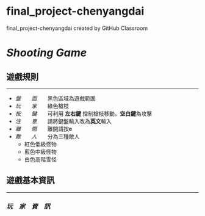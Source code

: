 # final_project-chenyangdai
final_project-chenyangdai created by GitHub Classroom


*Shooting Game* 
==========

遊戲規則
-------------
------------------------------------------------

* _盤　　面_　　黑色區域為遊戲範圍
* _玩　　家_　　綠色槍枝
* _按　　鍵_　　可利用 **左右鍵** 控制槍枝移動，**空白鍵**為攻擊
* _注　　意_　　請將鍵盤輸入改為**英文**輸入
* _離　　開_　　離開請按**e**
* _敵　　人_　　分為三種敵人
  * 紅色低級怪物
  * 藍色中級怪物
  * 白色高階雪怪


遊戲基本資訊
---------------
--------------------------------------------------

 ### _玩　家　資　訊_
 




